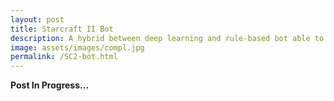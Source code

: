 ```yaml
---
layout: post
title: Starcraft II Bot
description: A hybrid between deep learning and rule-based bot able to defeat SC2 hardest difficulty.
image: assets/images/compl.jpg
permalink: /SC2-bot.html
---
```


**Post In Progress...**